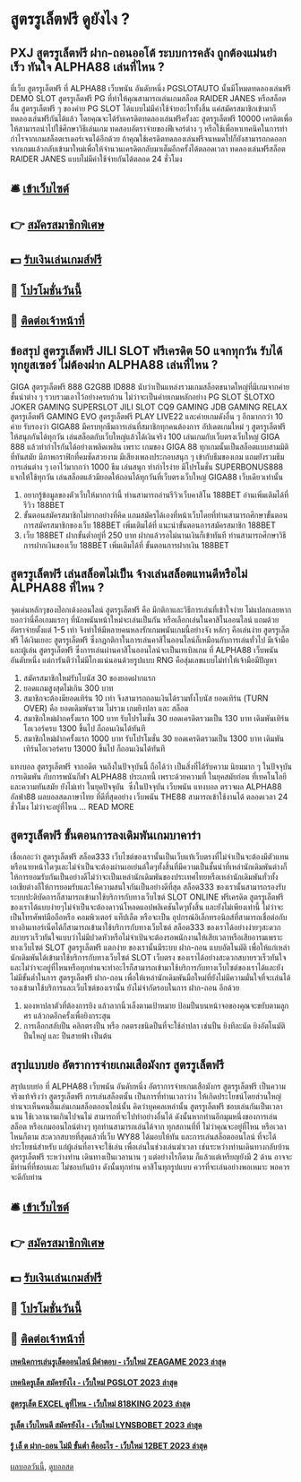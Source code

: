 # สูตรรูเล็ตฟรี ดูยังไง ?
## PXJ สูตรรูเล็ตฟรี ฝาก-ถอนออโต้ ระบบการคลัง ถูกต้องแม่นยำ เร็ว ทันใจ ALPHA88 เล่นที่ไหน ?
ที่เว็บ สูตรรูเล็ตฟรี ที่ ALPHA88 เว็บพนัน อันดับหนึ่ง PGSLOTAUTO นั้นมีโหมดทดลองเล่นฟรี DEMO SLOT สูตรรูเล็ตฟรี PG ที่ทำให้คุณสามารถเล่นเกมสล็อต RAIDER JANES หรือสล็อตอื่น สูตรรูเล็ตฟรี ๆ ของค่าย PG SLOT ได้แบบไม่มีค่าใช้จ่ายอะไรทั้งสิ้น แค่สมัครสมาชิกเข้ามาก็ทดลองเล่นฟรีกันได้แล้ว โดยคุณจะได้รับเครดิตทดลองเล่นฟรีครั้งละ สูตรรูเล็ตฟรี 10000 เครดิตเพื่อให้สามารถนำไปใช้ศึกษาวิธีเล่นเกม ทดสอบอัตราจ่ายของฟีเจอร์ต่าง ๆ หรือใช้เพื่อหาเทคนิคในการทำกำไรจากเกมสล็อตเรเดอร์เจนได้อีกด้วย ถ้าคุณใช้เครดิตทดลองเล่นฟรีจนหมดไปก็ยังสามารถกดออกจากเกมแล้วกลับเข้ามาใหม่เพื่อให้จำนวนเครดิตกลับมาเต็มอีกครั้งได้ตลอดเวลา ทดลองเล่นฟรีสล็อต RAIDER JANES แบบไม่มีค่าใช้จ่ายกันได้ตลอด 24 ชั่วโมง

## 🛎 [เข้าเว็บไซต์](https://bit.ly/3SdLNi2)
## 👉 [สมัครสมาชิกพิเศษ](https://bit.ly/3SdLNi2)
## 💵 [รับเงินเล่นเกมส์ฟรี](https://bit.ly/3dyRKHj)
## 👑 [โปรโมชั่นวันนี้](https://bit.ly/3dyRKHj)
## 📱 [ติดต่อเจ้าหน้าที่](https://bit.ly/3dyRKHj)

## ข้อสรุป สูตรรูเล็ตฟรี JILI SLOT ฟรีเครดิต 50 แจกทุกวัน รับได้ทุกยูสเซอร์ ไม่ต้องฝาก ALPHA88 เล่นที่ไหน ?
GIGA สูตรรูเล็ตฟรี 888 G2G8B ID888 นับว่าเป็นแหล่งรวมเกมสล็อตขนาดใหญ่ที่มีเกมจากค่ายชั้นนำต่าง ๆ รวบรวมเอาไว้อย่างครบถ้วน ไม่ว่าจะเป็นค่ายเกมหลักอย่าง PG SLOT SLOTXO JOKER GAMING SUPERSLOT JILI SLOT CQ9 GAMING JDB GAMING RELAX สูตรรูเล็ตฟรี GAMING EVO สูตรรูเล็ตฟรี PLAY LIVE22 และค่ายเกมดังอื่น ๆ อีกมากกว่า 10 ค่าย รับรองว่า GIGA88 มีครบทุกธีมการเล่นที่สมาชิกทุกคนต้องการ อัปเดตเกมใหม่ ๆ สูตรรูเล็ตฟรี ให้สนุกกันได้ทุกวัน เล่นสล็อตกับเว็บใหญ่แล้วได้เงินจริง 100
เล่นเกมกับเว็บตรงเว็บใหญ่ GIGA 888 แล้วทำกำไรกันได้อย่างเพลิดเพลิน เพราะ เกมของ GIGA 88 ทุกเกมนั้นเป็นสล็อตแบบสามมิติที่ทันสมัย มีภาพกราฟิกที่คมชัดสวยงาม มีเสียงเพลงประกอบสนุก ๆ เข้ากับธีมของเกม แถมยังรวมธีมการเล่นต่าง ๆ เอาไว้มากกว่า 1000 ธีม เล่นสนุก ทำกำไรง่าย มีโปรโมชั่น SUPERBONUS888 แจกให้ใช้ทุกวัน เล่นสล็อตแล้วมียอดให้ถอนได้ทุกวันที่เว็บตรงเว็บใหญ่ GIGA88 เว็บเดียวเท่านั้น
1. อยากรู้ข้อมูลของตัวเว็บให้มากกว่านี้ ท่านสามารถอ่านรีวิวเว็บคาสิโน 188BET อ่านเพิ่มเติมได้ที่ รีวิว 188BET
2. ขั้นตอนสมัครสมาชิกไม่ยากอย่างที่คิด แถมสมัครได้เองที่หน้าเว็บโดยที่ท่านสามารถศึกษาขั้นตอนการสมัครสมาชิกของเว็บ 188BET เพิ่มเติมได้ที่ แนะนำขั้นตอนการสมัครสมาชิก 188BET
3. เว็บ 188BET ฝากขั้นต่ำอยู่ที่ 250 บาท ฝากแล้วรอไม่นานเงินก็เข้าทันที ท่านสามารถศึกษาวิธีการฝากเงินของเว็บ 188BET เพิ่มเติมได้ที่ ขั้นตอนการฝากเงิน 188BET

## สูตรรูเล็ตฟรี เล่นสล็อตไม่เป็น จ้างเล่นสล็อตแทนดีหรือไม่ ALPHA88 ที่ไหน ?
จุดเด่นหลักๆของป๊อกเด้งออนไลน์ สูตรรูเล็ตฟรี คือ มีกติกาและวิธีการเล่นที่เข้าใจง่าย ไม่แปลกเลยหากบอกว่านี่คือเกมแรกๆ ที่นักพนันหน้าใหม่จะเล่นเป็นกัน หรือเลือกเล่นในคาสิโนออนไลน์ แถมด้วยอัตราจ่ายตั้งแต่ 1-5 เท่า จึงทำให้มีหลายคนหลงรักเกมพนันเกมนี้อย่างจัง หลักๆ คือเล่นง่าย สูตรรูเล็ตฟรี ได้เงินเยอะ สูตรรูเล็ตฟรี ซึ่งกฎกติกาในการเล่นคาสิโนออนไลน์ก็เหมือนกับการเล่นทั่วไป มีเจ้ามือและผู้เล่น สูตรรูเล็ตฟรี ซึ่งการเล่นผ่านคาสิโนออนไลน์จะเป็นเทเบิลเกม ที่ ALPHA88 เว็บพนัน อันดับหนึ่ง แต่การันตีว่าไม่มีโกงแน่นอนด้วยรูปแบบ RNG คือสุ่มเลขแบบไม่ทำให้เจ้ามือมีปัญหา
1. สมัครสมาชิกใหม่รับโบนัส 30 ของยอดฝากแรก
2. ยอดแถมสูงสุดไม่เกิน 300 บาท
3. สมาชิกจะต้องมียอดเทิร์น 10 เท่า จึงสามารถถอนเงินได้รวมทั้งโบนัส ยอดเทิร์น (TURN OVER) คือ ยอดเดิมพันรวม ไม่รวม เกมยิงปลา และ สล็อต
4. สมาชิกใหม่ฝากครั้งแรก 100 บาท รับโปรโมชั่น 30 ยอดเครดิตรวมเป็น 130 บาท เดิมพันเทิร์นโอเวอร์ครบ 1300 ขึ้นไป ก็ถอนเงินได้ทันที
5. สมาชิกใหม่ฝากครั้งแรก 1000 บาท รับโปรโมชั่น 30 ยอดเครดิตรวมเป็น 1300 บาท เดิมพันเทิร์นโอเวอร์ครบ 13000 ขึ้นไป ก็ถอนเงินได้ทันที

แทงบอล สูตรรูเล็ตฟรี จากอดีต จนถึงในปัจจุบันนี้ ถือได้ว่า เป็นสิ่งที่ได้รับความ นิยมมาก ๆ ในปัจจุบัน การเดิมพัน กับการพนันกีฬา ALPHA88 ประเภทนี้ เพราะด้วยความที่ ในยุคสมัยก่อน ที่เทคโนโลยี และความทันสมัย ยังไม่เท่า ในยุคปัจจุบัน  ซึ่งในปัจจุบัน เว็บพนัน แทงบอล ตรวจผล ALPHA88 อัลฟ่า88 ผลบอลสดภาษาไทย ที่ดีที่สุดอย่าง เว็บพนัน THE88 สามารถเข้าใช้งานได้ ตลอดเวลา 24 ชั่วโมง ไม่ว่าจะอยู่ที่ไหน … READ MORE

## สูตรรูเล็ตฟรี ขั้นตอนการลงเดิมพันเกมบาคาร่า
เชื่อเถอะว่า สูตรรูเล็ตฟรี สล็อต333 เว็บไซต์ของเรานั้นเป็นเว็บแท้เว็บตรงที่ไม่จำเป็นจะต้องมีตัวแทนหรือนายหน้าใดๆและไม่จำเป็นจะต้องผ่านเอเย่นต์ใดๆทั้งสิ้นที่มีความเป็นชั้นนำที่เหล่านักเดิมพันต่างก็ให้การยอมรับกันเป็นอย่างดีไม่ว่าจะเป็นเหล่านักเดิมพันของประเทศไทยหรือเหล่านักเดิมพันทั่วทั้งเอเชียต่างก็ให้การยอมรับและให้ความสนใจกันเป็นอย่างดีที่สุด สล็อต333 ของเรานั้นสามารถรองรับระบบปะติบัดการก็สามารถเข้ามาใช้บริการกับทางเว็บไซต์ SLOT ONLINE ฟรีเครดิต สูตรรูเล็ตฟรี ของเราได้แบบง่ายๆไม่จำเป็นจะต้องดาวน์โหลดแอปพลิเคชันใดๆทั้งสิ้น และยังไม่เพียงเท่านี้ ไม่ว่าจะเป็นโทรศัพท์มือถือหรือ คอมพิวเตอร์ แท็ปเล็ต หรือจะเป็น อุปกรณ์อิเล็กทรอนิกส์ที่สามารถเชื่อต่อกับทางอินเทอร์เน็ตได้ก็สามารถเข้ามาใช้บริการกับทางเว็บไซต์ สล็อต333 ของเราได้อย่างง่ายๆสะดวกสบายรวเร็วทันใจแบบว่าไม่มีปวดหัวหรือไม่จำเป้นจะต้องรอพนักงานให้เสียเวลาหรือเสียอารมเพราะทางเว็บไซต์ SLOT สูตรรูเล็ตฟรี แตกง่าย ของเรานั้นมีระบบ ฝาก-ถอน แบบอัตโนมัติ เพื่อให้แก่เหล่านักเดิมพันได้เข้ามาใช้บริการกับทางเว็บไซต์ SLOT เว็บตรง ของเราได้อย่างสะดวกสบายรวเร็วทันใจและไม่ว่าจะอยู่ที่ไหนหรือทุกท่านจะทำอะไรก็สามารถเข้ามาใช้บริการกับทางเว็บไซต์ของเราได้และยังไม่มีขั้นต่ำในการ สูตรรูเล็ตฟรี ฝาก-ถอน เพื่อให้เหล่านักเดิมพันมือใหม่ที่ยังไม่มีความมั่นใจที่จะเล่นได้รองเข้ามาใช้บริการและเว็บไซต์ของเรานั้น ยังไม่จำกัดรอบในการ ฝาก-ถอน อีกด้วย
1. มองหาปลาตัวที่ต้องการยิง แล้วลากนิ้วเล็งตามเป้าหมาย ป้อมปืนบนหน้าจอของคุณจะขยับตามลูกศร แล้วกดอีกครั้งเพื่อยิงกระสุน
2. การเลือกสลับปืน คลิกตรงปืน หรือ กดตรงชนิดปืนที่จะใช้ล่าปลา เช่นปืน ยิงทีละนัด ยิงอัตโนมัติ ปืนใหญ่ และ ปืนสายฟ้า เป็นต้น

## สรุปแบบย่อ อัตราการจ่ายเกมเสือมังกร สูตรรูเล็ตฟรี
สรุปแบบย่อ ที่ ALPHA88 เว็บพนัน อันดับหนึ่ง อัตราการจ่ายเกมเสือมังกร สูตรรูเล็ตฟรี เป็นความจริงแท้จริงว่า สูตรรูเล็ตฟรี การเล่นสล็อตนั้น เป็นการที่ท่านเวลาว่าง ให้เกิดประโยชน์โดยส่วนใหญ่ ท่านจะเห็นคนอื่นเล่นเกมสล็อตออนไลน์นั้น คิดว่าบุคคลเหล่านั้น สูตรรูเล็ตฟรี ชอบเล่นกันเป็นเวลานาน ใช้เวลานานเกินไปจนไม่ สามารถที่จะไปทำอย่างอื่นได้ ดังนั้นหากท่านอีกมุมหนึ่งของการเล่นสล็อต หรือเกมออนไลน์ต่างๆ ทุกท่านสามารถเล่นได้จาก ทุกสถานที่ที่ ไม่ว่าคุณจะอยู่ที่ไหน หรือเวลาไหนก็ตาม สะดวกสบายที่สุดแล้วที่เว็บ WY88 ได้มอบให้ทัน และการเล่นสล็อตออนไลน์ ที่จะได้ประโยชน์สำหรับ แก่ผู้เล่นที่อาจจะใช้เล่น เพื่อเล่นในช่วงเล่นฆ่าเวลา เช่นระหว่างท่านเดินทางกลับบ้าน สูตรรูเล็ตฟรี ระหว่างท่าน เดินทางเป็นเวลานาน ๆ แต่อย่างไรก็ตาม ก็แล้วแต่เหรียญยังมี 2 ด้าน อาจจะมีท่านที่ที่ชอบและ ไม่ชอบกันบ้าง ดังนั้นทุกท่าน คาสิโนทุกรูปแบบ ควรที่จะเล่นอย่างพอเหมาะ พอควรจะดีกับท่าน

## 🛎 [เข้าเว็บไซต์](https://bit.ly/3SdLNi2)
## 👉 [สมัครสมาชิกพิเศษ](https://bit.ly/3SdLNi2)
## 💵 [รับเงินเล่นเกมส์ฟรี](https://bit.ly/3dyRKHj)
## 👑 [โปรโมชั่นวันนี้](https://bit.ly/3dyRKHj)
## 📱 [ติดต่อเจ้าหน้าที่](https://bit.ly/3dyRKHj)

#### [เทคนิคการเล่นรูเล็ตออนไลน์ มีคำตอบ - เว็บใหม่ ZEAGAME 2023 ล่าสุด](https://atom.io/themes/เทคนิคการเล่นรูเล็ตออนไลน์%20มีคำตอบ%20-%20เว็บใหม่%20zeagame%202023%20ล่าสุด)
#### [เทคนิครูเล็ต สมัครยังไง - เว็บใหม่ PGSLOT 2023 ล่าสุด](https://atom.io/themes/เทคนิครูเล็ต%20สมัครยังไง%20-%20เว็บใหม่%20pgslot%202023%20ล่าสุด)
#### [สูตรรูเล็ต EXCEL ดูที่ไหน - เว็บใหม่ 818KING 2023 ล่าสุด](https://atom.io/themes/สูตรรูเล็ต%20excel%20ดูที่ไหน%20-%20เว็บใหม่%20818king%202023%20ล่าสุด)
#### [รูเล็ต เว็บไหนดี สมัครยังไง - เว็บใหม่ LYNSBOBET 2023 ล่าสุด](https://atom.io/themes/รูเล็ต%20เว็บไหนดี%20สมัครยังไง%20-%20เว็บใหม่%20lynsbobet%202023%20ล่าสุด)
#### [รู้ เล็ ต ฝาก-ถอน ไม่มี ขั้นต่ำ คืออะไร - เว็บใหม่ 12BET 2023 ล่าสุด](https://atom.io/themes/รู้%20เล็%20ต%20ฝาก-ถอน%20ไม่มี%20ขั้นต่ำ%20คืออะไร%20-%20เว็บใหม่%2012bet%202023%20ล่าสุด)

[ผลบอลวันนี้](https://siamsport.tv "ผลบอลวันนี้"), [ดูบอลสด](https://siamsport.tv/ดูบอลสด "ดูบอลสด")